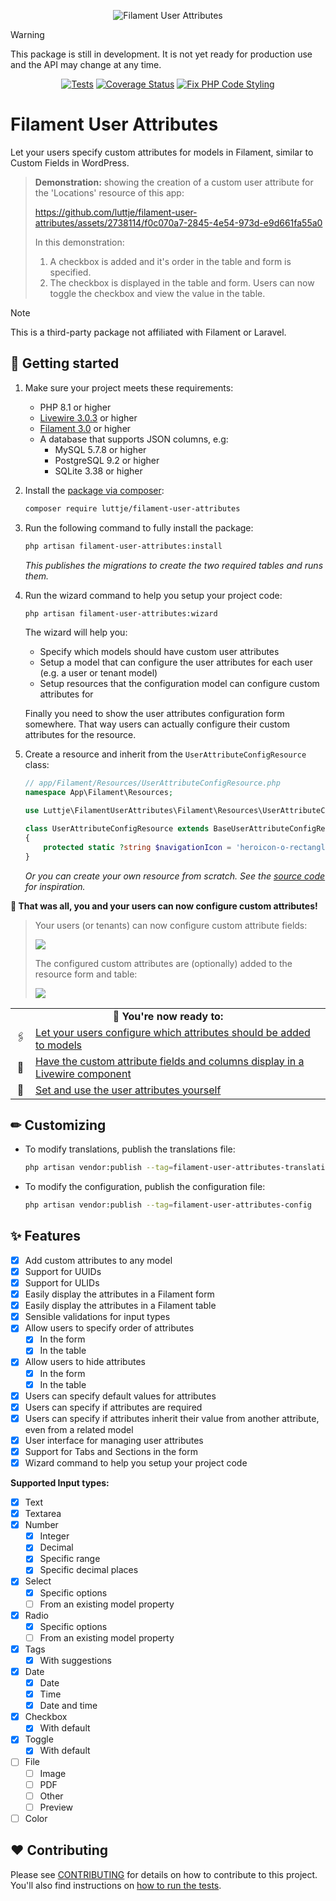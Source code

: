 <div align="center">

![Filament User Attributes](./.github/banner.jpeg)

</div>

> [!Warning]
> This package is still in development. It is not yet ready for production use and the API may change at any time.

<div align="center">

[![Tests](https://github.com/luttje/filament-user-attributes/actions/workflows/run-tests.yml/badge.svg)](https://github.com/luttje/filament-user-attributes/actions/workflows/run-tests.yml)
[![Coverage Status](https://coveralls.io/repos/github/luttje/filament-user-attributes/badge.svg?branch=main)](https://coveralls.io/github/luttje/filament-user-attributes?branch=main)
[![Fix PHP Code Styling](https://github.com/luttje/filament-user-attributes/actions/workflows/fix-php-code-styling.yml/badge.svg)](https://github.com/luttje/filament-user-attributes/actions/workflows/fix-php-code-styling.yml)

</div>

# Filament User Attributes

Let your users specify custom attributes for models in Filament, similar to Custom Fields in WordPress.

> **Demonstration:** showing the creation of a custom user attribute for the 'Locations' resource of this app:
>
> <https://github.com/luttje/filament-user-attributes/assets/2738114/f0c070a7-2845-4e54-973d-e9d661fa55a0>
>
> In this demonstration:
>
> 1. A checkbox is added and it's order in the table and form is specified.
> 2. The checkbox is displayed in the table and form. Users can now toggle the checkbox and view the value in the table.

> [!Note]
> This is a third-party package not affiliated with Filament or Laravel.

## 🚀 Getting started

1. Make sure your project meets these requirements:
    - PHP 8.1 or higher
    - [Livewire 3.0.3](https://livewire.laravel.com/) or higher
    - [Filament 3.0](https://filamentphp.com/docs) or higher
    - A database that supports JSON columns, e.g:
        - MySQL 5.7.8 or higher
        - PostgreSQL 9.2 or higher
        - SQLite 3.38 or higher

2. Install the [package via composer](https://packagist.org/packages/luttje/filament-user-attributes):

    ```bash
    composer require luttje/filament-user-attributes
    ```

3. Run the following command to fully install the package:

    ```bash
    php artisan filament-user-attributes:install
    ```

    *This publishes the migrations to create the two required tables and runs them.*

4. Run the wizard command to help you setup your project code:

    ```bash
    php artisan filament-user-attributes:wizard
    ```

    The wizard will help you:
    - Specify which models should have custom user attributes
    - Setup a model that can configure the user attributes for each user (e.g. a user or tenant model)
    - Setup resources that the configuration model can configure custom attributes for

    Finally you need to show the user attributes configuration form somewhere. That way users can actually configure their custom attributes for the resource.

5. Create a resource and inherit from the `UserAttributeConfigResource` class:

    ```php
    // app/Filament/Resources/UserAttributeConfigResource.php
    namespace App\Filament\Resources;

    use Luttje\FilamentUserAttributes\Filament\Resources\UserAttributeConfigResource as BaseUserAttributeConfigResource;

    class UserAttributeConfigResource extends BaseUserAttributeConfigResource
    {
        protected static ?string $navigationIcon = 'heroicon-o-rectangle-stack';
    }
    ```

    *Or you can create your own resource from scratch. See the [source code](./src/Filament/Resources/) for inspiration.*

**🎉 That was all, you and your users can now configure custom attributes!**

> Your users (or tenants) can now configure custom attribute fields:
>
> ![](./.github/screenshot-management-form.png)
>
> The configured custom attributes are (optionally) added to the resource form and table:
>
> ![](./.github/screenshot-resulting-form.png)

<table align="center">
<tr>
<td align="middle" colspan="2">
<strong>🎉 You're now ready to:</strong>
</td>
</tr>
<tr>
<td align="middle">🖇</td>
<td><a href="./docs/manual-configurations.md#-user-configured-attributes-for-models">Let your users configure which attributes should be added to models</a></td>
</tr>
<tr>
<td align="middle">🎈</td>
<td><a href="./docs/manual-configurations.md#-filament-livewire-components">Have the custom attribute fields and columns display in a Livewire component</a></td>
</tr>
<tr>
<td align="middle">📎</td>
<td><a href="./docs/additional-api.md#-custom-usage">Set and use the user attributes yourself</a></td>
</tr>
</table>

## ✏ Customizing

- To modify translations, publish the translations file:

    ```bash
    php artisan vendor:publish --tag=filament-user-attributes-translations
    ```

- To modify the configuration, publish the configuration file:

    ```bash
    php artisan vendor:publish --tag=filament-user-attributes-config
    ```

## ✨ Features

- [x] Add custom attributes to any model
- [x] Support for UUIDs
- [x] Support for ULIDs
- [x] Easily display the attributes in a Filament form
- [x] Easily display the attributes in a Filament table
- [x] Sensible validations for input types
- [x] Allow users to specify order of attributes
  - [x] In the form
  - [x] In the table
- [x] Allow users to hide attributes
  - [x] In the form
  - [x] In the table
- [x] Users can specify default values for attributes
- [x] Users can specify if attributes are required
- [x] Users can specify if attributes inherit their value from another attribute, even from a related model
- [x] User interface for managing user attributes
- [x] Support for Tabs and Sections in the form
- [x] Wizard command to help you setup your project code

**Supported Input types:**

- [x] Text
- [x] Textarea
- [x] Number
  - [x] Integer
  - [x] Decimal
  - [x] Specific range
  - [x] Specific decimal places
- [x] Select
  - [x] Specific options
  - [ ] From an existing model property
- [x] Radio
  - [x] Specific options
  - [ ] From an existing model property
- [x] Tags
  - [x] With suggestions
- [x] Date
  - [x] Date
  - [x] Time
  - [x] Date and time
- [x] Checkbox
  - [x] With default
- [x] Toggle
  - [x] With default
- [ ] File
  - [ ] Image
  - [ ] PDF
  - [ ] Other
  - [ ] Preview
- [ ] Color

## ❤ Contributing

Please see [CONTRIBUTING](.github/CONTRIBUTING.md) for details on how to contribute to this project. You'll also find instructions on [how to run the tests](.github/CONTRIBUTING.md#🧪-testing).
